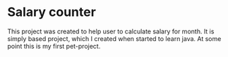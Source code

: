 # Salary counter
This project was created to help user to calculate salary for month.
It is simply based project, which I created when started to learn java.
At some point this is my first pet-project.
